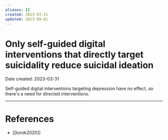 ```yaml
---
aliases: []
created: 2023-03-31
updated: 2023-09-01
---
```


# Only self-guided digital interventions that directly target suicidality reduce suicidal ideation
Date created: 2023-03-31

Self-guided digital interventions targeting depression have no effect, so there's a need for directed interventions.

---
# References
* [[torok2020]]